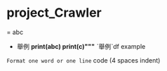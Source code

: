 # project_Crawler
= abc
- 舉例
**print(abc)
print(c)"""**
ˋ舉例ˋdf
    example
    
`Format one word or one line`
    code (4 spaces indent)
